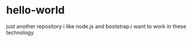 # hello-world
just another repository
i like node.js and bootstrap.i want to work in these technology
